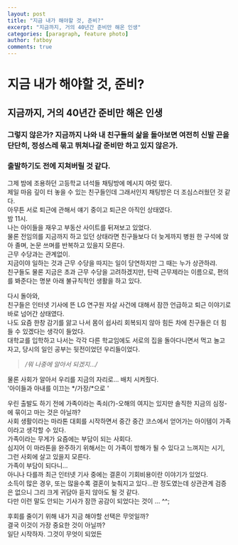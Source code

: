 ```yaml
---
layout: post
title: "지금 내가 해야할 것, 준비?"
excerpt: "지금까지, 거의 40년간 준비만 해온 인생"
categories: [paragraph, feature photo]
author: fatboy
comments: true
---
```


# 지금 내가 해야할 것, 준비?
## 지금까지, 거의 40년간 준비만 해온 인생
### 그렇지 않은가? 지금까지 나와 내 친구들의 삶을 돌아보면 여전히 신발 끈을 단단히, 정성스레 묶고 뛰쳐나갈 준비만 하고 있지 않은가.  


### 출발하기도 전에 지쳐버릴 것 같다.  
그제 밤에 조용하던 고등학교 녀석들 채팅방에 메시지 여럿 떴다.  
제일 마음 깊이 터 놓을 수 있는 친구들인데 그래서인지 채팅방은 더 조심스러웠던 것 같다.  
아무튼 서로 퇴근에 관해서 얘기 중이고 퇴근은 아직인 상태였다.  
밤 11시.  
나는 아이들을 재우고 부동산 사이트를 뒤져보고 있었다.  
물론 전임의를 지금까지 하고 있던 상태라면 친구들보다 더 늦게까지 병원 한 구석에 앉아 졸며, 논문 쓰며를 반복하고 있을지 모른다.  
근무 수당과는 관계없이.  
지금이야 일하는 것과 근무 수당을 따지는 일이 당연하지만 그 때는 누가 상관하랴.  
친구들도 물론 지금은 초과 근무 수당을 고려하겠지만, 탄력 근무제라는 이름으로, 편의를 봐준다는 명분 아래 불규칙적인 생활을 하고 있다.  


다시 돌아와,    
 친구들은 인터넷 기사에 뜬 LG 연구원 자살 사건에 대해서 잠깐 언급하고 퇴근 이야기로 바로 넘어간 상태였다.  
나도 요즘 한창 감기를 앓고 나서 몸이 쉽사리 회복되지 않아 힘든 차에 친구들은 더 힘들 수 있겠다는 생각이 들었다.  
대학교를 입학하고 나서는 각각 다른 학교임에도 서로의 집을 돌아다니면서 먹고 놀고 자고, 당시의 일인 공부는 뒷전이었던 우리들이었다.   
> */뭐 나중에 알아서 되겠지.../*  

물론 사회가 알아서 우리를 지금의 자리로... 배치 시켜줬다.    
'아이들과 아내를 이끄는 */가장/*으로 '   

우린 출발도 하기 전에 가족이라는 족쇠(?)-오해의 여지는 있지만 솔직한 지금의 심정-에 묶이고 마는 것은 아닐까?   
사회 생활이라는 마라톤 대회를 시작하면서 중간 중간 코스에서 얻어가는 아이템이 가족이라고 생각할 수 있다.   
가족이라는 무게가 요즘에는 부담이 되는 사회다.   
심지어 이 마라톤을 완주하기 위해서는 이 가족이 방해가 될 수 있다고 느껴지는 시기, 그런 사회에 살고 있을지 모른다.   
가족이 부담이 되다니...   
아니나 다를까 최근 인터넷 기사 중에는 결혼이 기회비용이란 이야기가 있었다.   
소득이 많은 경우, 또는 많을수록 결혼이 늦춰지고 있다...란 정도였는데 상관관계 검증은 없으니 그리 크게 귀담아 듣지 않아도 될 것 같다.    
다만 이런 말도 안되는 기사가 잠깐 공감이 되었다는 것이 ... ^^;   


후회를 줄이기 위해 내가 지금 해야할 선택은 무엇일까?   
결국 이것이 가장 중요한 것이 아닐까?   
일단 시작하자. 그것이 무엇이 되었든   

   

